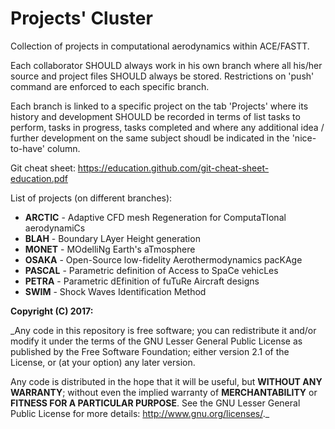 # Projects' Cluster
Collection of projects in computational aerodynamics within ACE/FASTT.

Each collaborator SHOULD always work in his own branch where all his/her source and project files SHOULD always be stored. Restrictions on 'push' command are enforced to each specific branch.

Each branch is linked to a specific project on the tab 'Projects' where its history and development SHOULD be recorded in terms of list tasks to perform, tasks in progress, tasks completed and where any additional idea / further development on the same subject shoudl be indicated in the 'nice-to-have' column.

Git cheat sheet: https://education.github.com/git-cheat-sheet-education.pdf


List of projects (on different branches):

- **ARCTIC** - Adaptive CFD mesh Regeneration for ComputaTIonal aerodynamiCs
- **BLAH**   - Boundary LAyer Height generation
- **MONET**  - MOdelliNg Earth's aTmosphere
- **OSAKA**  - Open-Source low-fidelity Aerothermodynamics pacKAge
- **PASCAL** - Parametric definition of Access to SpaCe vehicLes
- **PETRA**  - Parametric dEfinition of fuTuRe Aircraft designs
- **SWIM**   - Shock Waves Identification Method



**Copyright (C) 2017:**

_Any code in this repository is free software; you can redistribute it and/or modify it under the terms of the GNU Lesser General Public License as published by the Free Software Foundation; either version 2.1 of the License, or (at your option) any later version.    
                                                                       
Any code is distributed in the hope that it will be useful, but **WITHOUT ANY WARRANTY**; without even the implied warranty of **MERCHANTABILITY** or **FITNESS FOR A PARTICULAR PURPOSE**. See the GNU Lesser General Public License for more details: <http://www.gnu.org/licenses/>._
